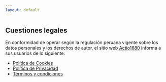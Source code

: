 ```yaml
---
layout: default
---
```


## Cuestiones legales
En conformidad de operar según la regulación peruana vigente sobre los datos personales y los derechos de autor, el sitio web [Actio1680](actio1680.github.io) informa a sus usuarios de lo siguiente: 
- [Política de Cookies](politica-cookies)
- [Política de Privacidad](politica-privacidad)
- [Términos y condiciones](terminos-condiciones)
